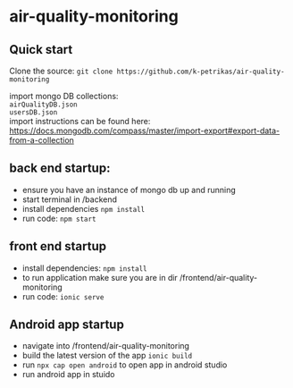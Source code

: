# air-quality-monitoring

## Quick start
Clone the source:
`git clone https://github.com/k-petrikas/air-quality-monitoring`

import mongo DB collections:    
`airQualityDB.json`     
`usersDB.json`    
import instructions can be found here: https://docs.mongodb.com/compass/master/import-export#export-data-from-a-collection


## back end startup:
- ensure you have an instance of mongo db up and running
- start terminal in /backend
- install dependencies
`npm install`
- run code: 
`npm start`



## front end startup
- install dependencies:
`npm install`
- to run application make sure you are in dir /frontend/air-quality-monitoring
- run code:
`ionic serve`

## Android app startup
- navigate into /frontend/air-quality-monitoring
- build the latest version of the app `ionic build`
- run `npx cap open android` to open app in android studio
- run android app in stuido 

